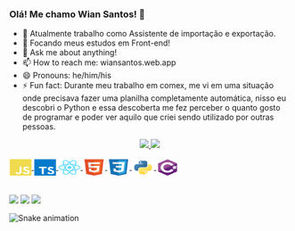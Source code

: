 ### Olá! Me chamo Wian Santos! 👋

- 🔭 Atualmente trabalho como Assistente de importação e exportação. 
- 🌱 Focando meus estudos em Front-end!
- 💬 Ask me about anything! 
- 📫 How to reach me: wiansantos.web.app
- 😄 Pronouns: he/him/his
- ⚡ Fun fact:  Durante meu trabalho em comex, me vi em uma situação onde precisava fazer uma planilha completamente automática, nisso eu descobri o Python e essa descoberta me fez perceber o quanto gosto de programar e poder ver aquilo que criei sendo utilizado por outras pessoas.


<div align="center">
  <a href="wiansantos.web.app">
  <img height="180em" src="https://github-readme-stats.vercel.app/api?username=WianSantos&show_icons=true&theme=cobalt&include_all_commits=true&count_private=true"/>
  <img height="180em" src="https://github-readme-stats.vercel.app/api/top-langs/?username=WianSantos&layout=compact&langs_count=7&theme=cobalt"/>
</div>

  </div>
<div style="display: inline_block"><br>
  <img align="center" alt="Rafa-Js" height="30" width="40" src="https://raw.githubusercontent.com/devicons/devicon/master/icons/javascript/javascript-plain.svg">
  <img align="center" alt="Rafa-Ts" height="30" width="40" src="https://raw.githubusercontent.com/devicons/devicon/master/icons/typescript/typescript-plain.svg">
  <img align="center" alt="Rafa-React" height="30" width="40" src="https://raw.githubusercontent.com/devicons/devicon/master/icons/react/react-original.svg">
  <img align="center" alt="Rafa-HTML" height="30" width="40" src="https://raw.githubusercontent.com/devicons/devicon/master/icons/html5/html5-original.svg">
  <img align="center" alt="Rafa-CSS" height="30" width="40" src="https://raw.githubusercontent.com/devicons/devicon/master/icons/css3/css3-original.svg">
  <img align="center" alt="Rafa-Python" height="30" width="40" src="https://raw.githubusercontent.com/devicons/devicon/master/icons/python/python-original.svg">
  <img align="center" alt="Rafa-Csharp" height="30" width="40" src="https://raw.githubusercontent.com/devicons/devicon/master/icons/csharp/csharp-original.svg">
</div>
<br/>
<br/>
<div> 
  <a href="https://www.instagram.com/wianvic" target="_blank"><img src="https://img.shields.io/badge/-Instagram-%23E4405F?style=for-the-badge&logo=instagram&logoColor=white" target="_blank"></a>
  <a href = "mailto:w.ian.victor@icloud.com"><img src="https://img.shields.io/badge/Microsoft_Outlook-0078D4?style=for-the-badge&logo=microsoft-outlook&logoColor=white" target="_blank"></a>
  <a href="https://www.linkedin.com/in/wian-santos" target="_blank"><img src="https://img.shields.io/badge/-LinkedIn-%230077B5?style=for-the-badge&logo=linkedin&logoColor=white" target="_blank"></a>
  
   
  ![Snake animation](https://github.com/WianSantos/WianSantos/blob/output/github-contribution-grid-snake.svg)
 
 
